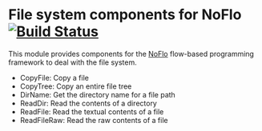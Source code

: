 File system components for NoFlo [![Build Status](https://secure.travis-ci.org/bergie/noflo-filesystem.png?branch=master)](https://travis-ci.org/bergie/noflo-filesystem)
=========================

This module provides components for the [NoFlo](http://noflojs.org/) flow-based programming framework to deal with the file system.

* CopyFile: Copy a file
* CopyTree: Copy an entire file tree
* DirName: Get the directory name for a file path
* ReadDir: Read the contents of a directory
* ReadFile: Read the textual contents of a file
* ReadFileRaw: Read the raw contents of a file
